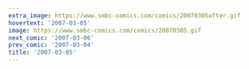 ```yaml
---
extra_image: https://www.smbc-comics.com/comics/20070305after.gif
hovertext: '2007-03-05'
image: https://www.smbc-comics.com/comics/20070305.gif
next_comic: '2007-03-06'
prev_comic: '2007-03-04'
title: '2007-03-05'
---
```


